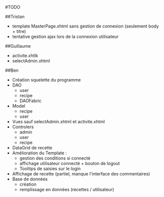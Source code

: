 #TODO

##Tristan

+ template MasterPage.xhtml sans gestion de connexion (seulement body + titre)
+ tentative gestion ajax lors de la connexion utilisateur


##Guillaume

+ activite.xhtlk
+ selectAdmin.xhtml

##Ben
+ Création squelette du programme
+ DAO
	+ user
	+ recipe
	+ DAOFabric
+ Model
	+ recipe
	+ user
+ Vues sauf selectAdmin.xhtml et activite.xhtml
+ Controlers
	+ admin
	+ user
	+ recipe
+ DataGrid de recette
+ Amélioration du Template :
	+ gestion des conditions si connecté
	+ affichage utilisateur connecté + bouton de logout
	+ Tooltips de saisies sur le login
+ Affichage de recette (partiel, manque l'interface des commentaires)
+ Base de données
	+ création
	+ remplissage en données (recettes / utilisateur)
